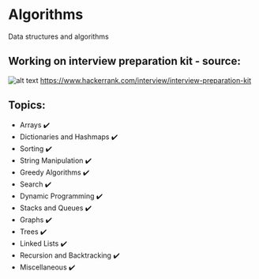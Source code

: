 # Algorithms
Data structures and algorithms
## Working on interview preparation kit - source:
![alt text](https://www.yosuccess.com/wp-content/uploads/2015/01/HackerRank2.png)
https://www.hackerrank.com/interview/interview-preparation-kit 

## Topics: 
- Arrays :heavy_check_mark:	
- Dictionaries and Hashmaps :heavy_check_mark:	
- Sorting :heavy_check_mark:	
- String Manipulation :heavy_check_mark:	
- Greedy Algorithms :heavy_check_mark:	
- Search :heavy_check_mark:	
- Dynamic Programming :heavy_check_mark:	
- Stacks and Queues :heavy_check_mark:	
- Graphs :heavy_check_mark:	
- Trees :heavy_check_mark:	
- Linked Lists :heavy_check_mark:	
- Recursion and Backtracking :heavy_check_mark:	
- Miscellaneous :heavy_check_mark:	

